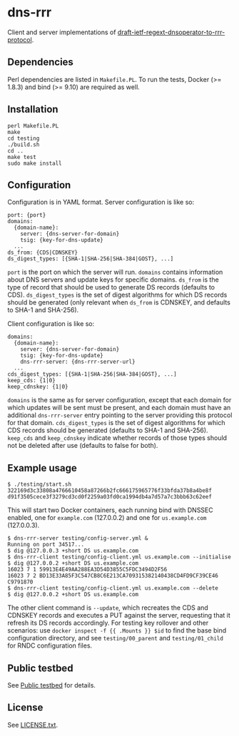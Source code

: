 # dns-rrr

Client and server implementations of [draft-ietf-regext-dnsoperator-to-rrr-protocol](https://tools.ietf.org/html/draft-ietf-regext-dnsoperator-to-rrr-protocol).

## Dependencies

Perl dependencies are listed in `Makefile.PL`.  To run the tests,
Docker (>= 1.8.3) and bind (>= 9.10) are required as well.

## Installation

    perl Makefile.PL
    make
    cd testing
    ./build.sh
    cd ..
    make test
    sudo make install

## Configuration

Configuration is in YAML format.  Server configuration is like so:

    port: {port}
    domains:
      {domain-name}:
        server: {dns-server-for-domain}
        tsig: {key-for-dns-update}
      ...
    ds_from: {CDS|CDNSKEY}
    ds_digest_types: [{SHA-1|SHA-256|SHA-384|GOST}, ...]

`port` is the port on which the server will run.  `domains` contains
information about DNS servers and update keys for specific domains.
`ds_from` is the type of record that should be used to generate DS
records (defaults to CDS).  `ds_digest_types` is the set of digest
algorithms for which DS records should be generated (only relevant
when `ds_from` is CDNSKEY, and defaults to SHA-1 and SHA-256).

Client configuration is like so:

    domains:
      {domain-name}:
        server: {dns-server-for-domain}
        tsig: {key-for-dns-update}
        dns-rrr-server: {dns-rrr-server-url}
      ...
    cds_digest_types: [{SHA-1|SHA-256|SHA-384|GOST}, ...]
    keep_cds: {1|0}
    keep_cdnskey: {1|0}

`domains` is the same as for server configuration, except that each
domain for which updates will be sent must be present, and each domain
must have an additional `dns-rrr-server` entry pointing to the server
providing this protocol for that domain.  `cds_digest_types` is the
set of digest algorithms for which CDS records should be generated
(defaults to SHA-1 and SHA-256).  `keep_cds` and `keep_cdnskey`
indicate whether records of those types should not be deleted after
use (defaults to false for both).

## Example usage

    $ ./testing/start.sh
    322169d3c33808a4766610458a87266b2fc666175965776f33bfda37b8a4be8f
    d91f3505cece3f3279cd3cd0f2259a03fd0ca1994db4a7d57a7c3bbb63c62eef

This will start two Docker containers, each running bind with DNSSEC
enabled, one for `example.com` (127.0.0.2) and one for
`us.example.com` (127.0.0.3).

    $ dns-rrr-server testing/config-server.yml &
    Running on port 34517...
    $ dig @127.0.0.3 +short DS us.example.com
    $ dns-rrr-client testing/config-client.yml us.example.com --initialise
    $ dig @127.0.0.2 +short DS us.example.com
    16023 7 1 59913E4E49AA288EA3D54D3855C5FDC3494D2F56
    16023 7 2 BD13E33A85F3C547CB8C6E213CA709315382140438CD4FD9CF39CE46 C9791870
    $ dns-rrr-client testing/config-client.yml us.example.com --delete
    $ dig @127.0.0.2 +short DS us.example.com

The other client command is `--update`, which recreates the CDS and
CDNSKEY records and executes a PUT against the server, requesting that
it refresh its DS records accordingly.  For testing key rollover and
other scenarios: use `docker inspect -f {{ .Mounts }} $id` to find the
base bind configuration directory, and see `testing/00_parent` and
`testing/01_child` for RNDC configuration files.

## Public testbed

See [Public testbed](testbed.md) for details.

## License

See [LICENSE.txt](LICENSE.txt).
